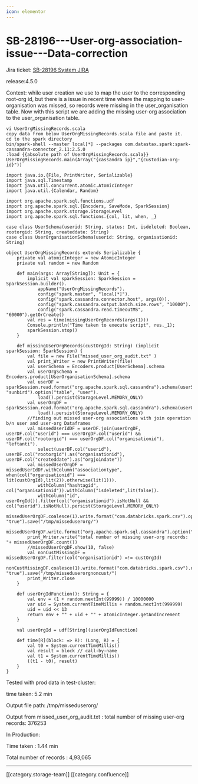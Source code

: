 ```yaml
---
icon: elementor
---
```


# SB-28196---User-org-association-issue---Data-correction

Jira ticket: [SB-28196 System JIRA](https://browse/SB-28196)

release:4.5.0

Context: while user creation we use to map the user to the corresponding root-org id, but there is a issue in recent time where the mapping to user-organisation was missed, so records were missing in the user\_organisation table. Now with this script we are adding the missing user-org association to the user\_organisation table.

```
vi UserOrgMissingRecords.scala
copy data from below UserOrgMissingRecords.scala file and paste it.
cd to the spark directory
bin/spark-shell --master local[*] --packages com.datastax.spark:spark-cassandra-connector_2.11:2.5.0
:load {{absolute path of UserOrgMissingRecords.scala}}
UserOrgMissingRecords.main(Array("{cassandra ip}","{custodian-org-id}"))
```

```
import java.io.{File, PrintWriter, Serializable}
import java.sql.Timestamp
import java.util.concurrent.atomic.AtomicInteger
import java.util.{Calendar, Random}

import org.apache.spark.sql.functions.udf
import org.apache.spark.sql.{Encoders, SaveMode, SparkSession}
import org.apache.spark.storage.StorageLevel
import org.apache.spark.sql.functions.{col, lit, when, _}

case class UserSchema(userid: String, status: Int, isdeleted: Boolean, rootorgid: String, createddate: String)
case class UserOrganisationSchema(userid: String, organisationid: String)

object UserOrgMissingRecords extends Serializable {
    private val atomicInteger = new AtomicInteger
    private val random = new Random

    def main(args: Array[String]): Unit = {
        implicit val sparkSession: SparkSession = SparkSession.builder().
            appName("UserOrgMissingRecords").
            config("spark.master", "local[*]").
            config("spark.cassandra.connector.host", args(0)).
            config("spark.cassandra.output.batch.size.rows", "10000").
            config("spark.cassandra.read.timeoutMS", "60000").getOrCreate()
        val res = time(missingUserOrgRecords(args(1)))
        Console.println("Time taken to execute script", res._1);
        sparkSession.stop()
    }

    def missingUserOrgRecords(custOrgId: String) (implicit sparkSession: SparkSession) {
        val file = new File("missed_user_org_audit.txt" )
        val print_Writer = new PrintWriter(file)
        val userSchema = Encoders.product[UserSchema].schema
        val userOrgSchema = Encoders.product[UserOrganisationSchema].schema
        val userDF = sparkSession.read.format("org.apache.spark.sql.cassandra").schema(userSchema).option("keyspace", "sunbird").option("table", "user").
            load().persist(StorageLevel.MEMORY_ONLY)
        val userOrgDF = sparkSession.read.format("org.apache.spark.sql.cassandra").schema(userOrgSchema).option("keyspace","sunbird").option("table","user_organisation").
            load().persist(StorageLevel.MEMORY_ONLY)
        //finding out missed user-org associations with join operation b/n user and user-org Dataframes    
        val missedUserIdDF = userDF.join(userOrgDF, userDF.col("userid") === userOrgDF.col("userid") &&  userDF.col("rootorgid") === userOrgDF.col("organisationid"), "leftanti").
            select(userDF.col("userid"), userDF.col("rootorgid").as("organisationid"),  userDF.col("createddate").as("orgjoindate"))
        val missedUserOrgDF = missedUserIdDF.withColumn("associationtype", when(col("organisationid") === lit(custOrgId),lit(2)).otherwise(lit(1))).
            withColumn("hashtagid", col("organisationid")).withColumn("isdeleted",lit(false)).
            withColumn("id", userOrgId()).filter(col("organisationid").isNotNull && col("userid").isNotNull).persist(StorageLevel.MEMORY_ONLY)
        missedUserOrgDF.coalesce(1).write.format("com.databricks.spark.csv").option("header", "true").save("/tmp/misseduserorg/")
        missedUserOrgDF.write.format("org.apache.spark.sql.cassandra").option("keyspace","sunbird").option("table","user_organisation").mode(SaveMode.Append).save()
        print_Writer.write("total number of missing user-org records: "+ missedUserOrgDF.count())
        //missedUserOrgDF.show(10, false)
        val nonCustMissingDF = missedUserOrgDF.filter(col("organisationid") =!= custOrgId)
        nonCustMissingDF.coalesce(1).write.format("com.databricks.spark.csv").option("header", "true").save("/tmp/misseduserorgnoncust/")
        print_Writer.close
    }

    def userOrgIdFunction(): String = {
        val env = (1 + random.nextInt(99999)) / 10000000
        var uid = System.currentTimeMillis + random.nextInt(999999)
        uid = uid << 13
        return env + "" + uid + "" + atomicInteger.getAndIncrement
    }

    val userOrgId = udf[String](userOrgIdFunction)

    def time[R](block: => R): (Long, R) = {
        val t0 = System.currentTimeMillis()
        val result = block // call-by-name
        val t1 = System.currentTimeMillis()
        ((t1 - t0), result)
    }
}
```

Tested with prod data in test-cluster:

time taken: 5.2 min

Output file path: /tmp/misseduserorg/

Output from missed\_user\_org\_audit.txt : total number of missing user-org records: 376253

In Production:

Time taken : 1.44 min

Total number of records : 4,93,065

***

\[\[category.storage-team]] \[\[category.confluence]]
